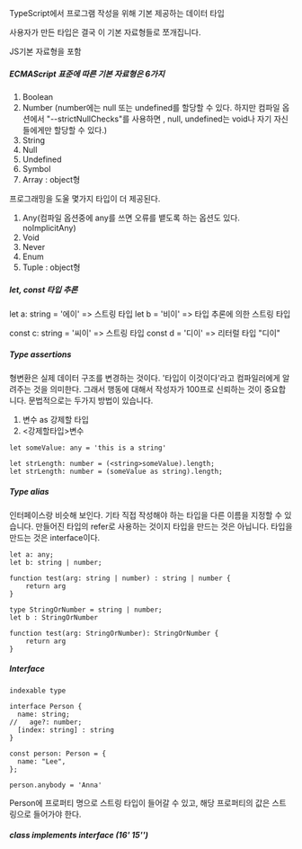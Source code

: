 TypeScript에서 프로그램 작성을 위해 기본 제공하는 데이터 타입

사용자가 만든 타입은 결국 이 기본 자료형들로 쪼개집니다.

JS기본 자료형을 포함

##### ECMAScript 표준에 따른 기본 자료형은 6가지

1. Boolean
2. Number (number에는 null 또는 undefined를 할당할 수 있다. 하지만 컴파일 옵션에서 "--strictNullChecks"를 사용하면 , null, undefined는 void나 자기 자신들에게만 할당할 수 있다.)
3. String
4. Null
5. Undefined
6. Symbol
7. Array : object형

프로그래밍을 도울 몇가지 타입이 더 제공된다.

1. Any(컴파일 옵션중에 any를 쓰면 오류를 뱉도록 하는 옵션도 있다. noImplicitAny)
2. Void
3. Never
4. Enum
5. Tuple : object형

##### let, const 타입 추론

let a: string = '에이' => 스트링 타입
let b = '비이' => 타입 추론에 의한 스트링 타입

const c: string = '씨이' => 스트링 타입
const d = '디이' => 리터럴 타입 "디이"

##### Type assertions

형변환은 실제 데이터 구조를 변경하는 것이다. '타입이 이것이다'라고 컴파일러에게 알려주는 것을 의미한다. 그래서 행동에 대해서 작성자가 100프로 신뢰하는 것이 중요합니다. 문법적으로는 두가지 방법이 있습니다.

1. 변수 as 강제할 타입
2. <강제할타입>변수

```
let someValue: any = 'this is a string'

let strLength: number = (<string>someValue).length;
let strLength: number = (someValue as string).length;
```

##### Type alias

인터페이스랑 비슷해 보인다. 기타 직접 작성해야 하는 타입을 다른 이름을 지정할 수 있습니다. 만들어진 타입의 refer로 사용하는 것이지 타입을 만드는 것은 아닙니다. 타입을 만드는 것은 interface이다.

```
let a: any;
let b: string | number;

function test(arg: string | number) : string | number {
    return arg
}
```

```
type StringOrNumber = string | number;
let b : StringOrNumber

function test(arg: StringOrNumber): StringOrNumber {
    return arg
}
```

##### Interface

```
indexable type

interface Person {
  name: string;
//   age?: number;
  [index: string] : string
}

const person: Person = {
  name: "Lee",
};

person.anybody = 'Anna'
```

Person에 프로퍼티 명으로 스트링 타입이 들어갈 수 있고, 해당 프로퍼티의 값은 스트링으로 들어가야 한다.

##### class implements interface (16' 15'')
